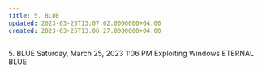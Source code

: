 ```yaml
---
title: 5. BLUE
updated: 2023-03-25T13:07:02.0000000+04:00
created: 2023-03-25T13:06:27.0000000+04:00
---
```


5\. BLUE
Saturday, March 25, 2023
1:06 PM
Exploiting Windows ETERNAL BLUE

